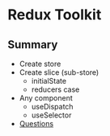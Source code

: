 # Redux Toolkit

## Summary

- Create store
- Create slice (sub-store)
  - initialState
  - reducers case
- Any component
  - useDispatch
  - useSelector
- [Questions](https://www.notion.so/chesterheng/Redux-Toolkit-5fdd0d422a494843a8727587cd7d2333)

